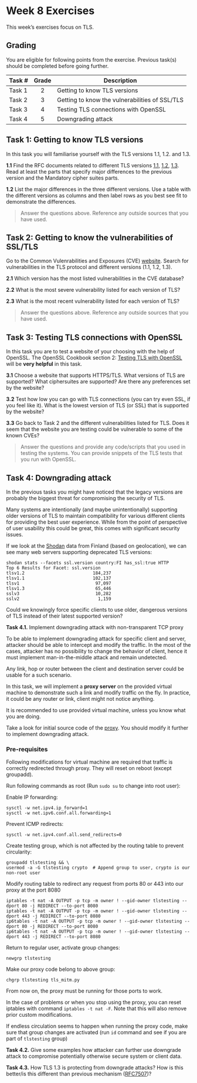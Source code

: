 # Week 8 Exercises

This week’s exercises focus on TLS.

## Grading

You are eligible for following points from the exercise. Previous task(s) should be completed before going further.

Task #|Grade|Description|
-----|:---:|-----------|
Task 1 | 2 | Getting to know TLS versions
Task 2 | 3 | Getting to know the vulnerabilities of SSL/TLS
Task 3 | 4 | Testing TLS connections with OpenSSL
Task 4 | 5 | Downgrading attack

## Task 1: Getting to know TLS versions ##

In this task you will familiarise yourself with the TLS versions 1.1, 1.2. and 1.3.

**1.1** Find the RFC documents related to different TLS versions [1.1](https://tools.ietf.org/html/rfc4346), [1.2](https://tools.ietf.org/html/rfc5246), [1.3](https://tools.ietf.org/html/rfc8446). Read at least the parts that specify major differences to the previous version and the Mandatory cipher suites parts.

**1.2** List the major differences in the three different versions. Use a table with the different versions as columns and then label rows as you best see fit to demonstrate the differences.

> Answer the questions above. Reference any outside sources that you have used.

## Task 2: Getting to know the vulnerabilities of SSL/TLS ##

Go to the Common Vulenrabilities and Exposures (CVE) [website](https://cve.mitre.org/). Search for vulnerabilities in the TLS protocol and different versions (1.1, 1.2, 1.3).

**2.1** Which version has the most listed vulnerabilities in the CVE database?

**2.2** What is the most severe vulnerability listed for each version of TLS?

**2.3** What is the most recent vulnerability listed for each version of TLS?

> Answer the questions above. Reference any outside sources that you have used.

## Task 3: Testing TLS connections with OpenSSL ##

In this task you are to test a website of your choosing with the help of OpenSSL. The OpenSSL Cookbook section 2: [Testing TLS with OpenSSL](https://www.feistyduck.com/library/openssl-cookbook/online/ch-testing-with-openssl.html) will be **very helpful** in this task.

**3.1** Choose a website that supports HTTPS/TLS. What versions of TLS are supported? What ciphersuites are supported? Are there any preferences set by the website?

**3.2** Test how low you can go with TLS connections (you can try even SSL, if you feel like it). What is the lowest version of TLS (or SSL) that is supported by the website?

**3.3** Go back to Task 2 and the different vulnerabilities listed for TLS. Does it seem that the website you are testing could be vulnerable to some of the known CVEs?

> Answer the questions and provide any code/scripts that you used in testing the systems. You can provide snippets of the TLS tests that you run with OpenSSL.


## Task 4: Downgrading attack ##

In the previous tasks you might have noticed that the legacy versions are probably the biggest threat for compromising the security of TLS.

Many systems are intentionally (and maybe unintentionally) supporting older versions of TLS to maintain compatibility for various different clients for providing the best user experience. While from the point of perspective of user usability this could be great, this comes with significant security issues.

If we look at the [Shodan](https://www.shodan.io/) data from Finland (based on geolocation), we can see many web servers supporting deprecated TLS versions:

```console
shodan stats --facets ssl.version country:FI has_ssl:true HTTP
Top 6 Results for Facet: ssl.version
tlsv1.2                          184,237
tlsv1.1                          102,137
tlsv1                             97,097
tlsv1.3                           65,446
sslv3                             10,282
sslv2                              1,159
```

Could we knowingly force specific clients to use older, dangerous versions of TLS instead of their latest supported version?

**Task 4.1.** Implement downgrading attack with non-transparent TCP proxy

To be able to implement downgrading attack for specific client and server, attacker should be able to intercept and modify the traffic. In the most of the cases, attacker has no possibility to change the behavior of client, hence it must implement man-in-the-middle attack and remain undetected.

Any link, hop or router between the client and destination server could be usable for a such scenario.

In this task, we will implement a **proxy server** on the provided virtual machine to demonstrate such a link and modify traffic on the fly. In practice, it could be any router or link, client might not notice anything.

It is recommended to use provided virtual machine, unless you know what you are doing.

Take a look for initial source code of the [proxy](tls_mitm.py). You should modify it further to implement downgrading attack. 

### Pre-requisites

Following modifications for virtual machine are required that traffic is correctly redirected through proxy.
They will reset on reboot (except groupadd).

Run following commands as root (Run `sudo su` to change into root user):

Enable IP forwarding:
```console
sysctl -w net.ipv4.ip_forward=1
sysctl -w net.ipv6.conf.all.forwarding=1
```

Prevent ICMP redirects:
```console
sysctl -w net.ipv4.conf.all.send_redirects=0
```

Create testing group, which is not affected by the routing table to prevent circularity:

```console
groupadd tlstesting && \
usermod -a -G tlstesting crypto  # Append group to user, crypto is our non-root user
```

Modify routing table to redirect any request from ports 80 or 443 into our proxy at the port 8080
```console
iptables -t nat -A OUTPUT -p tcp -m owner ! --gid-owner tlstesting --dport 80 -j REDIRECT --to-port 8080
iptables -t nat -A OUTPUT -p tcp -m owner ! --gid-owner tlstesting --dport 443 -j REDIRECT --to-port 8080
ip6tables -t nat -A OUTPUT -p tcp -m owner ! --gid-owner tlstesting --dport 80 -j REDIRECT --to-port 8080
ip6tables -t nat -A OUTPUT -p tcp -m owner ! --gid-owner tlstesting --dport 443 -j REDIRECT --to-port 8080
```

Return to regular user, activate group changes:
```console
newgrp tlstesting
```
Make our proxy code belong to above group:
```console
chgrp tlstesting tls_mitm.py
```

From now on, the proxy must be running for those ports to work.

In the case of problems or when you stop using the proxy, you can reset iptables with command `iptables -t nat -F`. Note that this will also remove prior custom modifications.

If endless circulation seems to happen when running the proxy code, make sure that group changes are activated (run `id` command and see if you are part of `tlstesting` group)

**Task 4.2.** Give some examples how attacker can further use downgrade attack to compromise potentially otherwise secure system or client data.

**Task 4.3.** How TLS 1.3 is protecting from downgrade attacks? How is this better/is this different than previous mechanism ([RFC7507](https://tools.ietf.org/html/rfc7507))?

